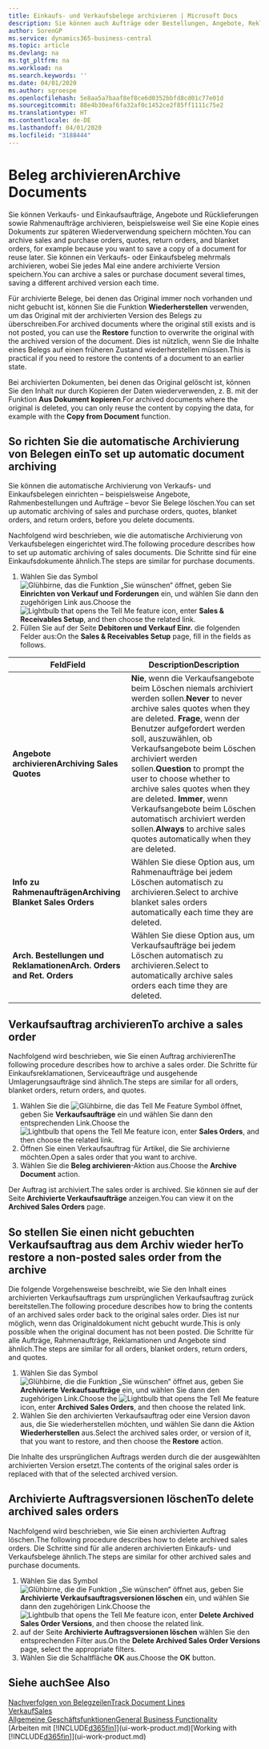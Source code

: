 ```yaml
---
title: Einkaufs- und Verkaufsbelege archivieren | Microsoft Docs
description: Sie können auch Aufträge oder Bestellungen, Angebote, Reklamationen und Rahmenaufträge archivieren, und Sie können den archivierten Beleg verwenden, um den Beleg neu zu erstellen, dass er aus archiviert wurde.
author: SorenGP
ms.service: dynamics365-business-central
ms.topic: article
ms.devlang: na
ms.tgt_pltfrm: na
ms.workload: na
ms.search.keywords: ''
ms.date: 04/01/2020
ms.author: sgroespe
ms.openlocfilehash: 5e8aa5a7baaf8ef8ce6d0352bbfd8cd01c77e01d
ms.sourcegitcommit: 88e4b30eaf6fa32af0c1452ce2f85ff1111c75e2
ms.translationtype: HT
ms.contentlocale: de-DE
ms.lasthandoff: 04/01/2020
ms.locfileid: "3188444"
---
```

# <a name="archive-documents"></a><span data-ttu-id="33d5d-103">Beleg archivieren</span><span class="sxs-lookup"><span data-stu-id="33d5d-103">Archive Documents</span></span>
<span data-ttu-id="33d5d-104">Sie können Verkaufs- und Einkaufsaufträge, Angebote und Rücklieferungen sowie Rahmenaufträge archivieren, beispielsweise weil Sie eine Kopie eines Dokuments zur späteren Wiederverwendung speichern möchten.</span><span class="sxs-lookup"><span data-stu-id="33d5d-104">You can archive sales and purchase orders, quotes, return orders, and blanket orders, for example because you want to save a copy of a document for reuse later.</span></span> <span data-ttu-id="33d5d-105">Sie können ein Verkaufs- oder Einkaufsbeleg mehrmals archivieren, wobei Sie jedes Mal eine andere archivierte Version speichern.</span><span class="sxs-lookup"><span data-stu-id="33d5d-105">You can archive a sales or purchase document several times, saving a different archived version each time.</span></span>

<span data-ttu-id="33d5d-106">Für archivierte Belege, bei denen das Original immer noch vorhanden und nicht gebucht ist, können Sie die Funktion **Wiederherstellen** verwenden, um das Original mit der archivierten Version des Belegs zu überschreiben.</span><span class="sxs-lookup"><span data-stu-id="33d5d-106">For archived documents where the original still exists and is not posted, you can use the **Restore** function to overwrite the original with the archived version of the document.</span></span> <span data-ttu-id="33d5d-107">Dies ist nützlich, wenn Sie die Inhalte eines Belegs auf einen früheren Zustand wiederherstellen müssen.</span><span class="sxs-lookup"><span data-stu-id="33d5d-107">This is practical if you need to restore the contents of a document to an earlier state.</span></span>

<span data-ttu-id="33d5d-108">Bei archivierten Dokumenten, bei denen das Original gelöscht ist, können Sie den Inhalt nur durch Kopieren der Daten wiederverwenden, z. B. mit der Funktion **Aus Dokument kopieren**.</span><span class="sxs-lookup"><span data-stu-id="33d5d-108">For archived documents where the original is deleted, you can only reuse the content by copying the data, for example with the **Copy from Document** function.</span></span>   

## <a name="to-set-up-automatic-document-archiving"></a><span data-ttu-id="33d5d-109">So richten Sie die automatische Archivierung von Belegen ein</span><span class="sxs-lookup"><span data-stu-id="33d5d-109">To set up automatic document archiving</span></span>  
<span data-ttu-id="33d5d-110">Sie können die automatische Archivierung von Verkaufs- und Einkaufsbelegen einrichten – beispielsweise Angebote, Rahmenbestellungen und Aufträge – bevor Sie Belege löschen.</span><span class="sxs-lookup"><span data-stu-id="33d5d-110">You can set up automatic archiving of sales and purchase orders, quotes, blanket orders, and return orders, before you delete documents.</span></span>

<span data-ttu-id="33d5d-111">Nachfolgend wird beschrieben, wie die automatische Archivierung von Verkaufsbelegen eingerichtet wird.</span><span class="sxs-lookup"><span data-stu-id="33d5d-111">The following procedure describes how to set up automatic archiving of sales documents.</span></span> <span data-ttu-id="33d5d-112">Die Schritte sind für eine Einkaufsdokumente ähnlich.</span><span class="sxs-lookup"><span data-stu-id="33d5d-112">The steps are similar for purchase documents.</span></span>
1.  <span data-ttu-id="33d5d-113">Wählen Sie das Symbol ![Glühbirne, das die Funktion „Sie wünschen“ öffnet](media/ui-search/search_small.png "Was möchten Sie tun?"), geben Sie **Einrichten von Verkauf und Forderungen** ein, und wählen Sie dann den zugehörigen Link aus.</span><span class="sxs-lookup"><span data-stu-id="33d5d-113">Choose the ![Lightbulb that opens the Tell Me feature](media/ui-search/search_small.png "Tell me what you want to do") icon, enter **Sales & Receivables Setup**, and then choose the related link.</span></span>
2. <span data-ttu-id="33d5d-114">Füllen Sie auf der Seite **Debitoren und Verkauf Einr.** die folgenden Felder aus:</span><span class="sxs-lookup"><span data-stu-id="33d5d-114">On the **Sales & Receivables Setup** page, fill in the fields as follows.</span></span>

|<span data-ttu-id="33d5d-115">Feld</span><span class="sxs-lookup"><span data-stu-id="33d5d-115">Field</span></span>|<span data-ttu-id="33d5d-116">Description</span><span class="sxs-lookup"><span data-stu-id="33d5d-116">Description</span></span>|
|-----|-----------|
|<span data-ttu-id="33d5d-117">**Angebote archivieren**</span><span class="sxs-lookup"><span data-stu-id="33d5d-117">**Archiving Sales Quotes**</span></span>|<span data-ttu-id="33d5d-118">**Nie**, wenn die Verkaufsangebote beim Löschen niemals archiviert werden sollen.</span><span class="sxs-lookup"><span data-stu-id="33d5d-118">**Never** to never archive sales quotes when they are deleted.</span></span> <span data-ttu-id="33d5d-119">**Frage**, wenn der Benutzer aufgefordert werden soll, auszuwählen, ob Verkaufsangebote beim Löschen archiviert werden sollen.</span><span class="sxs-lookup"><span data-stu-id="33d5d-119">**Question** to prompt the user to choose whether to archive sales quotes when they are deleted.</span></span> <span data-ttu-id="33d5d-120">**Immer**, wenn Verkaufsangebote beim Löschen automatisch archiviert werden sollen.</span><span class="sxs-lookup"><span data-stu-id="33d5d-120">**Always** to archive sales quotes automatically when they are deleted.</span></span>|
|<span data-ttu-id="33d5d-121">**Info zu Rahmenaufträgen**</span><span class="sxs-lookup"><span data-stu-id="33d5d-121">**Archiving Blanket Sales Orders**</span></span>|<span data-ttu-id="33d5d-122">Wählen Sie diese Option aus, um Rahmenaufträge bei jedem Löschen automatisch zu archivieren.</span><span class="sxs-lookup"><span data-stu-id="33d5d-122">Select to archive blanket sales orders automatically each time they are deleted.</span></span>|
|<span data-ttu-id="33d5d-123">**Arch. Bestellungen und Reklamationen**</span><span class="sxs-lookup"><span data-stu-id="33d5d-123">**Arch. Orders and Ret. Orders**</span></span>|<span data-ttu-id="33d5d-124">Wählen Sie diese Option aus, um Verkaufsaufträge bei jedem Löschen automatisch zu archivieren.</span><span class="sxs-lookup"><span data-stu-id="33d5d-124">Select to automatically archive sales orders each time they are deleted.</span></span>|

## <a name="to-archive-a-sales-order"></a><span data-ttu-id="33d5d-125">Verkaufsauftrag archivieren</span><span class="sxs-lookup"><span data-stu-id="33d5d-125">To archive a sales order</span></span>
<span data-ttu-id="33d5d-126">Nachfolgend wird beschrieben, wie Sie einen Auftrag archivieren</span><span class="sxs-lookup"><span data-stu-id="33d5d-126">The following procedure describes how to archive a sales order.</span></span> <span data-ttu-id="33d5d-127">Die Schritte für Einkaufsreklamationen, Serviceaufträge und ausgehende Umlagerungsaufträge sind ähnlich.</span><span class="sxs-lookup"><span data-stu-id="33d5d-127">The steps are similar for all orders, blanket orders, return orders, and quotes.</span></span>

1.  <span data-ttu-id="33d5d-128">Wählen Sie die ![Glühbirne, die das Tell Me Feature](media/ui-search/search_small.png "Was möchten Sie tun?") Symbol öffnet, geben Sie **Verkaufsaufträge** ein und wählen Sie dann den entsprechenden Link.</span><span class="sxs-lookup"><span data-stu-id="33d5d-128">Choose the ![Lightbulb that opens the Tell Me feature](media/ui-search/search_small.png "Tell me what you want to do") icon, enter **Sales Orders**, and then choose the related link.</span></span>  
2.  <span data-ttu-id="33d5d-129">Öffnen Sie einen Verkaufsauftrag für Artikel, die Sie archivierne möchten.</span><span class="sxs-lookup"><span data-stu-id="33d5d-129">Open a sales order that you want to archive.</span></span>  
3.  <span data-ttu-id="33d5d-130">Wählen Sie die **Beleg archivieren**-Aktion aus.</span><span class="sxs-lookup"><span data-stu-id="33d5d-130">Choose the **Archive Document** action.</span></span>

<span data-ttu-id="33d5d-131">Der Auftrag ist archiviert.</span><span class="sxs-lookup"><span data-stu-id="33d5d-131">The sales order is archived.</span></span> <span data-ttu-id="33d5d-132">Sie können sie auf der Seite **Archivierte Verkaufsaufträge** anzeigen.</span><span class="sxs-lookup"><span data-stu-id="33d5d-132">You can view it on the **Archived Sales Orders** page.</span></span>

## <a name="to-restore-a-non-posted-sales-order-from-the-archive"></a><span data-ttu-id="33d5d-133">So stellen Sie einen nicht gebuchten Verkaufsauftrag aus dem Archiv wieder her</span><span class="sxs-lookup"><span data-stu-id="33d5d-133">To restore a non-posted sales order from the archive</span></span>
<span data-ttu-id="33d5d-134">Die folgende Vorgehensweise beschreibt, wie Sie den Inhalt eines archivierten Verkaufsauftrags zum ursprünglichen Verkaufsauftrag zurück bereitstellen.</span><span class="sxs-lookup"><span data-stu-id="33d5d-134">The following procedure describes how to bring the contents of an archived sales order back to the original sales order.</span></span> <span data-ttu-id="33d5d-135">Dies ist nur möglich, wenn das Originaldokument nicht gebucht wurde.</span><span class="sxs-lookup"><span data-stu-id="33d5d-135">This is only possible when the original document has not been posted.</span></span> <span data-ttu-id="33d5d-136">Die Schritte für alle Aufträge, Rahmenaufträge, Reklamationen und Angebote sind ähnlich.</span><span class="sxs-lookup"><span data-stu-id="33d5d-136">The steps are similar for all orders, blanket orders, return orders, and quotes.</span></span>

1. <span data-ttu-id="33d5d-137">Wählen Sie das Symbol ![Glühbirne, die die Funktion „Sie wünschen“ öffnet](media/ui-search/search_small.png "Was möchten Sie tun?") aus, geben Sie **Archivierte Verkaufsaufträge** ein, und wählen Sie dann den zugehörigen Link.</span><span class="sxs-lookup"><span data-stu-id="33d5d-137">Choose the ![Lightbulb that opens the Tell Me feature](media/ui-search/search_small.png "Tell me what you want to do") icon, enter **Archived Sales Orders**, and then choose the related link.</span></span>
2. <span data-ttu-id="33d5d-138">Wählen Sie den archivierten Verkaufsauftrag oder eine Version davon aus, die Sie wiederherstellen möchten, und wählen Sie dann die Aktion **Wiederherstellen** aus.</span><span class="sxs-lookup"><span data-stu-id="33d5d-138">Select the archived sales order, or version of it, that you want to restore, and then choose the **Restore** action.</span></span>  

<span data-ttu-id="33d5d-139">Die Inhalte des ursprünglichen Auftrags werden durch die der ausgewählten archivierten Version ersetzt.</span><span class="sxs-lookup"><span data-stu-id="33d5d-139">The contents of the original sales order is replaced with that of the selected archived version.</span></span>

## <a name="to-delete-archived-sales-orders"></a><span data-ttu-id="33d5d-140">Archivierte Auftragsversionen löschen</span><span class="sxs-lookup"><span data-stu-id="33d5d-140">To delete archived sales orders</span></span>
<span data-ttu-id="33d5d-141">Nachfolgend wird beschrieben, wie Sie einen archivierten Auftrag löschen.</span><span class="sxs-lookup"><span data-stu-id="33d5d-141">The following procedure describes how to delete archived sales orders.</span></span> <span data-ttu-id="33d5d-142">Die Schritte sind für alle anderen archivierten Einkaufs- und Verkaufsbelege ähnlich.</span><span class="sxs-lookup"><span data-stu-id="33d5d-142">The steps are similar for other archived sales and purchase documents.</span></span>

1.  <span data-ttu-id="33d5d-143">Wählen Sie das Symbol ![Glühbirne, die die Funktion „Sie wünschen“ öffnet](media/ui-search/search_small.png "Tell Me-Funktion") aus, geben Sie **Archivierte Verkaufsauftragsversionen löschen** ein, und wählen Sie dann den zugehörigen Link.</span><span class="sxs-lookup"><span data-stu-id="33d5d-143">Choose the ![Lightbulb that opens the Tell Me feature](media/ui-search/search_small.png "Tell me what you want to do") icon, enter **Delete Archived Sales Order Versions**, and then choose the related link.</span></span>  
2.  <span data-ttu-id="33d5d-144">auf der Seite **Archivierte Auftragsversionen löschen** wählen Sie den entsprechenden Filter aus.</span><span class="sxs-lookup"><span data-stu-id="33d5d-144">On the **Delete Archived Sales Order Versions** page, select the appropriate filters.</span></span>  
3.  <span data-ttu-id="33d5d-145">Wählen Sie die Schaltfläche **OK** aus.</span><span class="sxs-lookup"><span data-stu-id="33d5d-145">Choose the **OK** button.</span></span>

## <a name="see-also"></a><span data-ttu-id="33d5d-146">Siehe auch</span><span class="sxs-lookup"><span data-stu-id="33d5d-146">See Also</span></span>
[<span data-ttu-id="33d5d-147">Nachverfolgen von Belegzeilen</span><span class="sxs-lookup"><span data-stu-id="33d5d-147">Track Document Lines</span></span>](across-how-to-track-document-lines.md)  
[<span data-ttu-id="33d5d-148">Verkauf</span><span class="sxs-lookup"><span data-stu-id="33d5d-148">Sales</span></span>](sales-manage-sales.md)  
[<span data-ttu-id="33d5d-149">Allgemeine Geschäftsfunktionen</span><span class="sxs-lookup"><span data-stu-id="33d5d-149">General Business Functionality</span></span>](ui-across-business-areas.md)  
<span data-ttu-id="33d5d-150">[Arbeiten mit [!INCLUDE[d365fin](includes/d365fin_md.md)]](ui-work-product.md)</span><span class="sxs-lookup"><span data-stu-id="33d5d-150">[Working with [!INCLUDE[d365fin](includes/d365fin_md.md)]](ui-work-product.md)</span></span>
